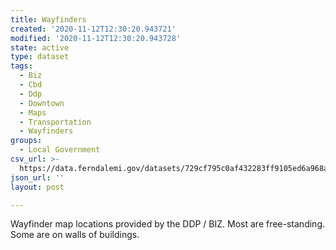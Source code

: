 ```yaml
---
title: Wayfinders
created: '2020-11-12T12:30:20.943721'
modified: '2020-11-12T12:30:20.943728'
state: active
type: dataset
tags:
  - Biz
  - Cbd
  - Ddp
  - Downtown
  - Maps
  - Transportation
  - Wayfinders
groups:
  - Local Government
csv_url: >-
  https://data.ferndalemi.gov/datasets/729cf795c0af432283ff9105ed6a968a_0.csv?outSR=%7B%22latestWkid%22%3A3785%2C%22wkid%22%3A102113%7D
json_url: ''
layout: post

---
```

Wayfinder map locations provided by the DDP / BIZ. Most are free-standing. Some are on walls of buildings. 
